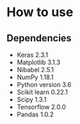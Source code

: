 # How to use

## Dependencies
- Keras 2.3.1
- Matplotlib 3.1.3 
- Nibabel 2.5.1
- NumPy 1.18.1
- Python version 3.6
- Scikit learn 0.22.1
- Scipy 1.3.1
- Tensorflow 2.0.0
- Pandas 1.0.2


